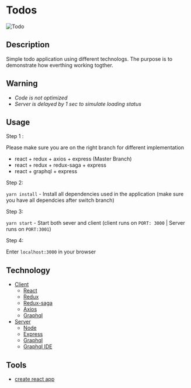 # Todos

![Todo](https://i.imgur.com/DhRUgt1.jpg)

## Description

Simple todo application using different technologs. The purpose is to demonstrate how everthing working togther.

## Warning

* _Code is not optimized_
* _Server is delayed by 1 sec to simulate loading status_

## Usage

Step 1 :

Please make sure you are on the right branch for different implementation

* react + redux + axios + express (Master Branch)
* react + redux + redux-saga + express
* react + graphql + express

Step 2:

`yarn install` - Install all dependencies used in the application (make sure you have all dependcies after switch branch)

Step 3:

`yarn start` - Start both sever and client (client runs on `PORT: 3000` | Server runs on `PORT:3001`)

Step 4:

Enter `localhost:3000` in your browser

## Technology

* [Client](#client)
  * [React](#react)
  * [Redux](#redux)
  * [Redux-saga](#redux-saga)
  * [Axios](#axios)
  * [Graphql](#apollo-client)
* [Server](#server)
  * [Node](#node)
  * [Express](#Express)
  * [Graphql](#apollo-server)
  * [Graphql IDE](#graphql-playground)

## Tools

* [create react app](#create-react-app)
